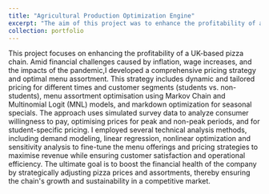 ```yaml
---
title: "Agricultural Production Optimization Engine"
excerpt: "The aim of this project was to enhance the profitability of a UK-based pizza chain facing financial challenges. I developed a comprehensive pricing strategy that includes dynamic pricing, tailored pricing for students, and menu assortment optimization. Utilising simulated consumer data, the strategy focuses on optimising prices for peak and non-peak periods and special student rates. I used techniques like demand modeling, linear regression and optimization models to adjust pricing and menu offerings strategically, aiming to maximise revenue and ensure operational efficiency in response to economic pressures. <br/><img src='/images/pizza.png'>"
collection: portfolio
---
```

This project focuses on enhancing the profitability of a UK-based pizza chain. Amid financial challenges caused by inflation, wage increases, and the impacts of 
the pandemic,I developed a comprehensive pricing strategy and optimal menu assortment. This strategy includes dynamic and tailored pricing for different times and customer 
segments (students vs. non-students), menu assortment optimisation using Markov Chain and Multinomial Logit (MNL) models, and markdown optimization for seasonal specials.
The approach uses simulated survey data to analyze consumer willingness to pay, optimising prices for peak and non-peak periods, and for student-specific pricing. 
I employed several technical analysis methods, including demand modeling, linear regression, nonlinear optimization and sensitivity analysis to fine-tune the menu offerings and 
pricing strategies to maximise revenue while ensuring customer satisfaction and operational efficiency. The ultimate goal is to boost the financial health of the company by 
strategically adjusting pizza prices and assortments, thereby ensuring the chain's growth and sustainability in a competitive market.
